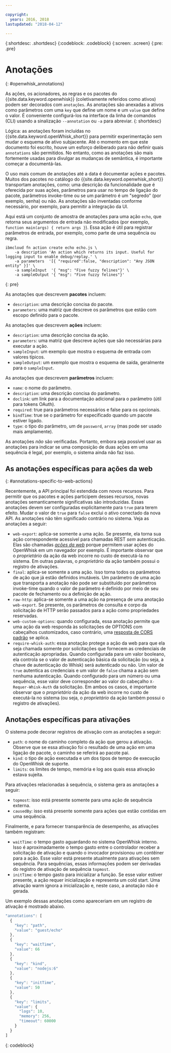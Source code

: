```yaml
---

copyright:
  years: 2016, 2018
lastupdated: "2018-04-12"

---
```


{:shortdesc: .shortdesc}
{:codeblock: .codeblock}
{:screen: .screen}
{:pre: .pre}

# Anotações
{: #openwhisk_annotations}

As ações, os acionadores, as regras e os pacotes do {{site.data.keyword.openwhisk}} (coletivamente referidos como ativos) podem ser decorados com `anotações`. As anotações são anexadas a ativos como parâmetros com uma `key` que define um nome e um `value` que define o valor. É conveniente configurá-los na interface da linha de comandos (CLI) usando a sinalização `--annotation` ou `-a` para abreviar.
{: shortdesc}

Lógica: as anotações foram incluídas no {{site.data.keyword.openWhisk_short}} para permitir experimentação sem mudar o esquema de ativo subjacente. Até o momento em que este documento foi escrito, houve um esforço deliberado para não definir quais `annotations` são permitidos. No entanto, como as anotações são mais fortemente usadas para divulgar as mudanças de semântica, é importante começar a documentá-las.

O uso mais comum de anotações até a data é documentar ações e pacotes. Muitos dos pacotes no catálogo do {{site.data.keyword.openwhisk_short}} transportam anotações, como: uma descrição da funcionalidade que é oferecida por suas ações, parâmetros para usar no tempo de ligação do pacote, parâmetros invoke-time ou se um parâmetro é um "segredo" (por exemplo, senha) ou não. As anotações são inventadas conforme necessário, por exemplo, para permitir a integração da UI.

Aqui está um conjunto de amostra de anotações para uma ação `echo`, que retorna seus argumentos de entrada não modificados (por exemplo, `function main(args) { return args }`). Essa ação é útil para registrar parâmetros de entrada, por exemplo, como parte de uma sequência ou regra.
```
ibmcloud fn action create echo echo.js \
    -a description 'An action which returns its input. Useful for logging input to enable debug/replay.' \
    -a parameters  '[{ "required":false, "description": "Any JSON entity" }]' \
    -a sampleInput  '{ "msg": "Five fuzzy felines"}' \
    -a sampleOutput '{ "msg": "Five fuzzy felines"}'
```
{: pre}

As anotações que descrevem **pacotes** incluem:

- `description`: uma descrição concisa do pacote.
- `parameters`: uma matriz que descreve os parâmetros que estão com escopo definido para o pacote.

As anotações que descrevem **ações** incluem:

- `description`: uma descrição concisa da ação.
- `parameters`: uma matriz que descreve ações que são necessárias para executar a ação.
- `sampleInput`: um exemplo que mostra o esquema de entrada com valores típicos.
- `sampleOutput`: um exemplo que mostra o esquema de saída, geralmente para o `sampleInput`.

As anotações que descrevem **parâmetros** incluem:

- `name`: o nome do parâmetro.
- `description`: uma descrição concisa do parâmetro.
- `doclink`: um link para a documentação adicional para o parâmetro (útil para tokens OAuth).
- `required`: true para parâmetros necessários e false para os opcionais.
- `bindTime`: true se o parâmetro for especificado quando um pacote estiver ligado.
- `type`: o tipo do parâmetro, um de `password`, `array` (mas pode ser usado mais amplamente).

As anotações _não_ são verificadas. Portanto, embora seja possível usar as anotações para indicar se uma composição de duas ações em uma sequência é legal, por exemplo, o sistema ainda não faz isso.

## As anotações específicas para ações da web
{: #annotations-specific-to-web-actions}

Recentemente, a API principal foi estendida com novos recursos. Para permitir que os pacotes e ações participem desses recursos, novas anotações semanticamente significativas são introduzidas. Essas anotações devem ser configuradas explicitamente para `true` para terem efeito. Mudar o valor de `true` para `false` exclui o ativo conectado da nova API. As anotações não têm significado contrário no sistema. Veja as anotações a seguir:

- `web-export`: aplica-se somente a uma ação. Se presente, ela torna sua ação correspondente acessível para chamadas REST _sem_ autenticação. Elas são chamadas [_ações da web_](openwhisk_webactions.html) porque permitem usar ações do OpenWhisk em um navegador por exemplo. É importante observar que o _proprietário_ da ação da web incorre no custo de executá-la no sistema. Em outras palavras, o _proprietário_ da ação também possui o registro de ativações.
- `final`: aplica-se somente a uma ação. Isso torna todos os parâmetros de ação que já estão definidos imutáveis. Um parâmetro de uma ação que transporta a anotação não pode ser substituído por parâmetros invoke-time quando o valor de parâmetro é definido por meio de seu pacote de fechamento ou a definição de ação.
- `raw-http`: aplica-se somente a uma ação na presença de uma anotação `web-export`. Se presente, os parâmetros de consulta e corpo da solicitação de HTTP serão passados para a ação como propriedades reservadas.
- `web-custom-options`: quando configurada, essa anotação permite que uma ação da web responda às solicitações de OPTIONS com cabeçalhos customizados, caso contrário, uma [resposta de CORS padrão](openwhisk_webactions.html#options-requests) se aplica.
- `require-whisk-auth`: essa anotação protege a ação da web para que ela seja chamada somente por solicitações que fornecem as credenciais de autenticação apropriadas. Quando configurada para um valor booleano, ela controla se o valor de autenticação básica da solicitação (ou seja, a chave de autenticação do Whisk) será autenticado ou não. Um valor de `true` autentica as credenciais e um valor de `false` chama a ação sem nenhuma autenticação. Quando configurado para um número ou uma sequência, esse valor deve corresponder ao valor do cabeçalho `X-Requer-Whisk-Auth` da solicitação. Em ambos os casos, é importante observar que o _proprietário_ da ação da web incorre no custo de executá-la no sistema (ou seja, o _proprietário_ da ação também possui o registro de ativações).

## Anotações específicas para ativações

O sistema pode decorar registros de ativação com as anotações a seguir:

- `path`: o nome do caminho completo da ação que gerou a ativação. Observe que se essa ativação foi o resultado de uma ação em uma ligação de pacote, o caminho se referirá ao pacote pai.
- `kind`: o tipo de ação executada e um dos tipos de tempo de execução do OpenWhisk de suporte.
- `limits`: os limites de tempo, memória e log aos quais essa ativação estava sujeita.

Para ativações relacionadas à sequência, o sistema gera as anotações a seguir:

- `topmost`: isso está presente somente para uma ação de sequência externa.
- `causedBy`: isso está presente somente para ações que estão contidas em uma sequência.

Finalmente, e para fornecer transparência de desempenho, as ativações também registram:

- `waitTime`: o tempo gasto aguardando no sistema OpenWhisk interno. Isso é aproximadamente o tempo gasto entre o controlador receber a solicitação de ativação e quando o invocador provisionou um contêiner para a ação. Esse valor está presente atualmente para ativações sem sequência. Para sequências, essas informações podem ser derivadas do registro de ativação de sequência `topmost`.
- `initTime`: o tempo gasto para inicializar a função. Se esse valor estiver presente, a ação requer inicialização e representa um cold start. Uma ativação warm ignora a inicialização e, neste caso, a anotação não é gerada.

Um exemplo dessas anotações como apareceriam em um registro de ativação é mostrado abaixo.

```javascript
"annotations": [
  {
    "key": "path",
    "value": "guest/echo"
  },
  {
    "key": "waitTime",
    "value": 66
  },
  {
    "key": "kind",
    "value": "nodejs:6"
  },
  {
    "key": "initTime",
    "value": 50
  },
  {
    "key": "limits",
    "value": {
      "logs": 10,
      "memory": 256,
      "timeout": 60000
    }
  }
]
```
{: codeblock}

